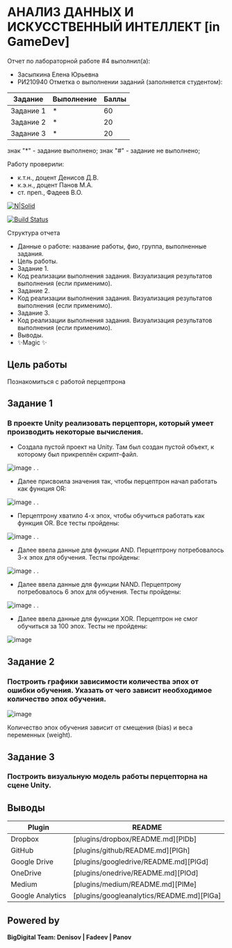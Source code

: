 # АНАЛИЗ ДАННЫХ И ИСКУССТВЕННЫЙ ИНТЕЛЛЕКТ [in GameDev]
Отчет по лабораторной работе #4 выполнил(а):
- Засыпкина Елена Юрьевна
- РИ210940
Отметка о выполнении заданий (заполняется студентом):

| Задание | Выполнение | Баллы |
| ------ | ------ | ------ |
| Задание 1 | * | 60 |
| Задание 2 | * | 20 |
| Задание 3 | * | 20 |

знак "*" - задание выполнено; знак "#" - задание не выполнено;

Работу проверили:
- к.т.н., доцент Денисов Д.В.
- к.э.н., доцент Панов М.А.
- ст. преп., Фадеев В.О.

[![N|Solid](https://cldup.com/dTxpPi9lDf.thumb.png)](https://nodesource.com/products/nsolid)

[![Build Status](https://travis-ci.org/joemccann/dillinger.svg?branch=master)](https://travis-ci.org/joemccann/dillinger)

Структура отчета

- Данные о работе: название работы, фио, группа, выполненные задания.
- Цель работы.
- Задание 1.
- Код реализации выполнения задания. Визуализация результатов выполнения (если применимо).
- Задание 2.
- Код реализации выполнения задания. Визуализация результатов выполнения (если применимо).
- Задание 3.
- Код реализации выполнения задания. Визуализация результатов выполнения (если применимо).
- Выводы.
- ✨Magic ✨

## Цель работы
Познакомиться с работой перцептрона

## Задание 1
### В проекте Unity реализовать перцепторн, который умеет производить некоторые вычисления.
 - Создала пустой проект на Unity. Там был создан пустой объект, к которому был прикреплён скрипт-файл.

![image](https://user-images.githubusercontent.com/102030455/204128372-0edbfd9c-0c3c-4418-943a-15634c047ed1.png)
.
.

 - Далее присвоила значения так, чтобы перцептрон начал работать как функция OR:

 ![image](https://user-images.githubusercontent.com/102030455/204128564-417f32db-08ba-4e7e-b432-c6652f7c55c3.png)
 .
 .
 
 - Перцептрону хватило 4-х эпох, чтобы обучиться работать как функция OR. Все тесты пройдены:

![image](https://user-images.githubusercontent.com/102030455/204129015-52b95f63-16bc-446b-81b1-187018735ff1.png)
.
.
 - Далее ввела данные для функции AND. Перцептрону потребовалось 3-х эпох для обучения. Тесты пройдены:

![image](https://user-images.githubusercontent.com/102030455/204129242-7a43c86c-2189-47e3-8697-ab728e7f835b.png)
.
.
 - Далее ввела данные для функции NAND. Перцептрону потребовалось 6 эпох для обучения. Тесты пройдены:

![image](https://user-images.githubusercontent.com/102030455/204129390-7423086a-0bbf-45e0-a304-5b0da0d3879c.png)
.
.
 -  Далее ввела данные для функции XOR. Перцептрон не смог обучиться за 100 эпох. Тесты не пройдены:
 
![image](https://user-images.githubusercontent.com/102030455/204129525-d930dc6a-6342-479d-b1bf-557d570dc9a6.png)



## Задание 2
### Построить графики зависимости количества эпох от ошибки обучения. Указать от чего зависит необходимое количество эпох обучения.

![image](https://user-images.githubusercontent.com/102030455/204130402-9f042a16-1932-4ea9-bdf3-58345ef2d69a.png)

Количество эпох обучения зависит от смещения (bias) и веса переменных (weight).


## Задание 3
### Построить визуальную модель работы перцепторна на сцене Unity.


## Выводы



| Plugin | README |
| ------ | ------ |
| Dropbox | [plugins/dropbox/README.md][PlDb] |
| GitHub | [plugins/github/README.md][PlGh] |
| Google Drive | [plugins/googledrive/README.md][PlGd] |
| OneDrive | [plugins/onedrive/README.md][PlOd] |
| Medium | [plugins/medium/README.md][PlMe] |
| Google Analytics | [plugins/googleanalytics/README.md][PlGa] |

## Powered by

**BigDigital Team: Denisov | Fadeev | Panov**
